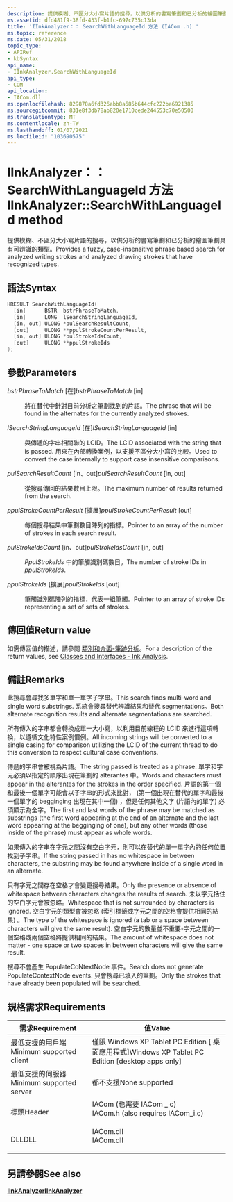 ```yaml
---
description: 提供模糊、不區分大小寫片語的搜尋，以供分析的書寫筆劃和已分析的繪圖筆劃具有可辨識的類型。
ms.assetid: dfd481f9-38fd-433f-b1fc-697c735c13da
title: 'IInkAnalyzer：： SearchWithLanguageId 方法 (IACom .h) '
ms.topic: reference
ms.date: 05/31/2018
topic_type:
- APIRef
- kbSyntax
api_name:
- IInkAnalyzer.SearchWithLanguageId
api_type:
- COM
api_location:
- IACom.dll
ms.openlocfilehash: 829878a6fd326abb8a685b644cfc222ba6921385
ms.sourcegitcommit: 831e8f3db78ab820e1710cede244553c70e50500
ms.translationtype: MT
ms.contentlocale: zh-TW
ms.lasthandoff: 01/07/2021
ms.locfileid: "103690575"
---
```

# <a name="iinkanalyzersearchwithlanguageid-method"></a><span data-ttu-id="386cd-103">IInkAnalyzer：： SearchWithLanguageId 方法</span><span class="sxs-lookup"><span data-stu-id="386cd-103">IInkAnalyzer::SearchWithLanguageId method</span></span>

<span data-ttu-id="386cd-104">提供模糊、不區分大小寫片語的搜尋，以供分析的書寫筆劃和已分析的繪圖筆劃具有可辨識的類型。</span><span class="sxs-lookup"><span data-stu-id="386cd-104">Provides a fuzzy, case-insensitive phrase based search for analyzed writing strokes and analyzed drawing strokes that have recognized types.</span></span>

## <a name="syntax"></a><span data-ttu-id="386cd-105">語法</span><span class="sxs-lookup"><span data-stu-id="386cd-105">Syntax</span></span>


```C++
HRESULT SearchWithLanguageId(
  [in]      BSTR  bstrPhraseToMatch,
  [in]      LONG  lSearchStringLanguageId,
  [in, out] ULONG *pulSearchResultCount,
  [out]     ULONG **ppulStrokeCountPerResult,
  [in, out] ULONG *pulStrokeIdsCount,
  [out]     ULONG **ppulStrokeIds
);
```



## <a name="parameters"></a><span data-ttu-id="386cd-106">參數</span><span class="sxs-lookup"><span data-stu-id="386cd-106">Parameters</span></span>

<dl> <dt>

<span data-ttu-id="386cd-107">*bstrPhraseToMatch* \[在\]</span><span class="sxs-lookup"><span data-stu-id="386cd-107">*bstrPhraseToMatch* \[in\]</span></span>
</dt> <dd>

<span data-ttu-id="386cd-108">將在替代中針對目前分析之筆劃找到的片語。</span><span class="sxs-lookup"><span data-stu-id="386cd-108">The phrase that will be found in the alternates for the currently analyzed strokes.</span></span>

</dd> <dt>

<span data-ttu-id="386cd-109">*lSearchStringLanguageId* \[在\]</span><span class="sxs-lookup"><span data-stu-id="386cd-109">*lSearchStringLanguageId* \[in\]</span></span>
</dt> <dd>

<span data-ttu-id="386cd-110">與傳遞的字串相關聯的 LCID。</span><span class="sxs-lookup"><span data-stu-id="386cd-110">The LCID associated with the string that is passed.</span></span> <span data-ttu-id="386cd-111">用來在內部轉換案例，以支援不區分大小寫的比較。</span><span class="sxs-lookup"><span data-stu-id="386cd-111">Used to convert the case internally to support case insensitive comparisons.</span></span>

</dd> <dt>

<span data-ttu-id="386cd-112">*pulSearchResultCount* \[in、out\]</span><span class="sxs-lookup"><span data-stu-id="386cd-112">*pulSearchResultCount* \[in, out\]</span></span>
</dt> <dd>

<span data-ttu-id="386cd-113">從搜尋傳回的結果數目上限。</span><span class="sxs-lookup"><span data-stu-id="386cd-113">The maximum number of results returned from the search.</span></span>

</dd> <dt>

<span data-ttu-id="386cd-114">*ppulStrokeCountPerResult* \[擴展\]</span><span class="sxs-lookup"><span data-stu-id="386cd-114">*ppulStrokeCountPerResult* \[out\]</span></span>
</dt> <dd>

<span data-ttu-id="386cd-115">每個搜尋結果中筆劃數目陣列的指標。</span><span class="sxs-lookup"><span data-stu-id="386cd-115">Pointer to an array of the number of strokes in each search result.</span></span>

</dd> <dt>

<span data-ttu-id="386cd-116">*pulStrokeIdsCount* \[in、out\]</span><span class="sxs-lookup"><span data-stu-id="386cd-116">*pulStrokeIdsCount* \[in, out\]</span></span>
</dt> <dd>

<span data-ttu-id="386cd-117">*PpulStrokeIds* 中的筆觸識別碼數目。</span><span class="sxs-lookup"><span data-stu-id="386cd-117">The number of stroke IDs in *ppulStrokeIds*.</span></span>

</dd> <dt>

<span data-ttu-id="386cd-118">*ppulStrokeIds* \[擴展\]</span><span class="sxs-lookup"><span data-stu-id="386cd-118">*ppulStrokeIds* \[out\]</span></span>
</dt> <dd>

<span data-ttu-id="386cd-119">筆觸識別碼陣列的指標，代表一組筆觸。</span><span class="sxs-lookup"><span data-stu-id="386cd-119">Pointer to an array of stroke IDs representing a set of sets of strokes.</span></span>

</dd> </dl>

## <a name="return-value"></a><span data-ttu-id="386cd-120">傳回值</span><span class="sxs-lookup"><span data-stu-id="386cd-120">Return value</span></span>

<span data-ttu-id="386cd-121">如需傳回值的描述，請參閱 [類別和介面-筆跡分析](classes-and-interfaces---ink-analysis.md)。</span><span class="sxs-lookup"><span data-stu-id="386cd-121">For a description of the return values, see [Classes and Interfaces - Ink Analysis](classes-and-interfaces---ink-analysis.md).</span></span>

## <a name="remarks"></a><span data-ttu-id="386cd-122">備註</span><span class="sxs-lookup"><span data-stu-id="386cd-122">Remarks</span></span>

<span data-ttu-id="386cd-123">此搜尋會尋找多單字和單一單字子字串。</span><span class="sxs-lookup"><span data-stu-id="386cd-123">This search finds multi-word and single word substrings.</span></span> <span data-ttu-id="386cd-124">系統會搜尋替代辨識結果和替代 segmentations。</span><span class="sxs-lookup"><span data-stu-id="386cd-124">Both alternate recognition results and alternate segmentations are searched.</span></span>

<span data-ttu-id="386cd-125">所有傳入的字串都會轉換成單一大小寫，以利用目前線程的 LCID 來進行這項轉換，以遵循文化特性案例慣例。</span><span class="sxs-lookup"><span data-stu-id="386cd-125">All incoming strings will be converted to a single casing for comparison utilizing the LCID of the current thread to do this conversion to respect cultural case conventions.</span></span>

<span data-ttu-id="386cd-126">傳遞的字串會被視為片語。</span><span class="sxs-lookup"><span data-stu-id="386cd-126">The string passed is treated as a phrase.</span></span> <span data-ttu-id="386cd-127">單字和字元必須以指定的順序出現在筆劃的 alterantes 中。</span><span class="sxs-lookup"><span data-stu-id="386cd-127">Words and characters must appear in the alterantes for the strokes in the order specified.</span></span> <span data-ttu-id="386cd-128">片語的第一個和最後一個單字可能會以子字串的形式來比對， (第一個出現在替代的單字和最後一個單字的 begginging 出現在其中一個) ，但是任何其他文字 (片語內的單字) 必須顯示為全字。</span><span class="sxs-lookup"><span data-stu-id="386cd-128">The first and last words of the phrase may be matched as substrings (the first word appearing at the end of an alternate and the last word appearing at the begginging of one), but any other words (those inside of the phrase) must appear as whole words.</span></span>

<span data-ttu-id="386cd-129">如果傳入的字串在字元之間沒有空白字元，則可以在替代的單一單字內的任何位置找到子字串。</span><span class="sxs-lookup"><span data-stu-id="386cd-129">If the string passed in has no whitespace in between characters, the substring may be found anywhere inside of a single word in an alternate.</span></span>

<span data-ttu-id="386cd-130">只有字元之間存在空格才會變更搜尋結果。</span><span class="sxs-lookup"><span data-stu-id="386cd-130">Only the presence or absence of whitespace between characters changes the results of search.</span></span> <span data-ttu-id="386cd-131">未以字元括住的空白字元會被忽略。</span><span class="sxs-lookup"><span data-stu-id="386cd-131">Whitespace that is not surrounded by characters is ignored.</span></span> <span data-ttu-id="386cd-132">空白字元的類型會被忽略 (索引標籤或字元之間的空格會提供相同的結果) 。</span><span class="sxs-lookup"><span data-stu-id="386cd-132">The type of the whitespace is ignored (a tab or a space between characters will give the same result).</span></span> <span data-ttu-id="386cd-133">空白字元的數量並不重要-字元之間的一個空格或兩個空格將提供相同的結果。</span><span class="sxs-lookup"><span data-stu-id="386cd-133">The amount of whitespace does not matter - one space or two spaces in between characters will give the same result.</span></span>

<span data-ttu-id="386cd-134">搜尋不會產生 PopulateCoNtextNode 事件。</span><span class="sxs-lookup"><span data-stu-id="386cd-134">Search does not generate PopulateContextNode events.</span></span> <span data-ttu-id="386cd-135">只會搜尋已填入的筆劃。</span><span class="sxs-lookup"><span data-stu-id="386cd-135">Only the strokes that have already been populated will be searched.</span></span>

## <a name="requirements"></a><span data-ttu-id="386cd-136">規格需求</span><span class="sxs-lookup"><span data-stu-id="386cd-136">Requirements</span></span>



| <span data-ttu-id="386cd-137">需求</span><span class="sxs-lookup"><span data-stu-id="386cd-137">Requirement</span></span> | <span data-ttu-id="386cd-138">值</span><span class="sxs-lookup"><span data-stu-id="386cd-138">Value</span></span> |
|-------------------------------------|---------------------------------------------------------------------------------------------------------------|
| <span data-ttu-id="386cd-139">最低支援的用戶端</span><span class="sxs-lookup"><span data-stu-id="386cd-139">Minimum supported client</span></span><br/> | <span data-ttu-id="386cd-140">僅限 Windows XP Tablet PC Edition \[ 桌面應用程式\]</span><span class="sxs-lookup"><span data-stu-id="386cd-140">Windows XP Tablet PC Edition \[desktop apps only\]</span></span><br/>                                                 |
| <span data-ttu-id="386cd-141">最低支援的伺服器</span><span class="sxs-lookup"><span data-stu-id="386cd-141">Minimum supported server</span></span><br/> | <span data-ttu-id="386cd-142">都不支援</span><span class="sxs-lookup"><span data-stu-id="386cd-142">None supported</span></span><br/>                                                                                     |
| <span data-ttu-id="386cd-143">標頭</span><span class="sxs-lookup"><span data-stu-id="386cd-143">Header</span></span><br/>                   | <dl> <span data-ttu-id="386cd-144"><dt>IACom (也需要 IACom \_ c) </dt></span><span class="sxs-lookup"><span data-stu-id="386cd-144"><dt>IACom.h (also requires IACom\_i.c)</dt></span></span> </dl> |
| <span data-ttu-id="386cd-145">DLL</span><span class="sxs-lookup"><span data-stu-id="386cd-145">DLL</span></span><br/>                      | <dl> <span data-ttu-id="386cd-146"><dt>IACom.dll</dt></span><span class="sxs-lookup"><span data-stu-id="386cd-146"><dt>IACom.dll</dt></span></span> </dl>                          |



## <a name="see-also"></a><span data-ttu-id="386cd-147">另請參閱</span><span class="sxs-lookup"><span data-stu-id="386cd-147">See also</span></span>

<dl> <dt>

[<span data-ttu-id="386cd-148">**IInkAnalyzer**</span><span class="sxs-lookup"><span data-stu-id="386cd-148">**IInkAnalyzer**</span></span>](iinkanalyzer.md)
</dt> </dl>

 

 




